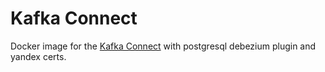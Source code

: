 # Kafka Connect

Docker image for the [Kafka Connect](https://docs.confluent.io/platform/current/connect/index.html) with postgresql debezium plugin and yandex certs.
